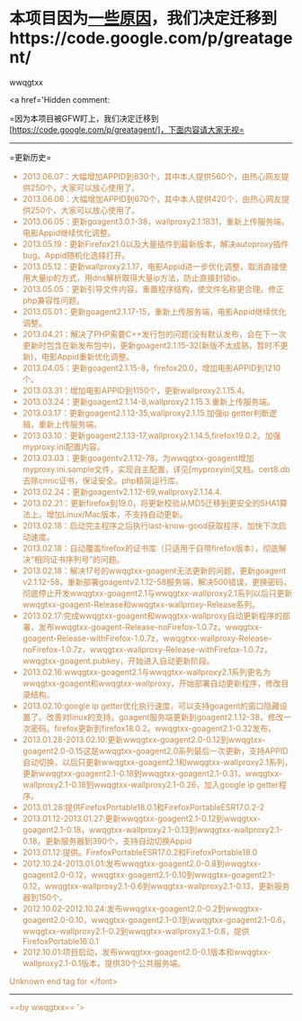 # 本项目因为[一些原因](https://code.google.com/p/greatagent/wiki/WhyMove)，我们决定迁移到https://code.google.com/p/greatagent/ #

wwqgtxx

<a href='Hidden comment: 

=因为本项目被GFW盯上，我们决定迁移到[https://code.google.com/p/greatagent/]，下面内容请大家无视=


------
=更新历史=
<font color="#CD853F">

* 2013.06.07：大幅增加APPID到830个，其中本人提供560个，由热心网友提供250个，大家可以放心使用了。
* 2013.06.06：大幅增加APPID到670个，其中本人提供420个，由热心网友提供250个，大家可以放心使用了。
* 2013.06.05：更新goagent3.0.1-38，wallproxy2.1.1831，重新上传服务端，电影Appid继续优化调整。
* 2013.05.19：更新Firefox21.0以及大量插件到最新版本，解决autoproxy插件bug。Appid随机化选择打开。
* 2013.05.12：更新wallproxy2.1.17，电影Appid进一步优化调整，取消直接使用大量ip的方式，用dns解析取得大量ip方法，防止直接封锁ip。
* 2013.05.05：更新引导文件内容，重置程序结构，使文件名称更合理。修正php兼容性问题。
* 2013.05.01：更新goagent2.1.17-15，重新上传服务端，电影Appid继续优化调整。
* 2013.04.21：解决了PHP需要C++发行包的问题(没有默认发布，会在下一次更新时包含在新发布包中)，更新goagent2.1.15-32(新版不太成熟，暂时不更新)，电影Appid重新优化调整。
* 2013.04.05：更新goagent2.1.15-8，firefox20.0，增加电影APPID到1210个。
* 2013.03.31：增加电影APPID到1150个，更新wallproxy2.1.15.4。
* 2013.03.24：更新goagent2.1.14-8,wallproxy2.1.15.3.重新上传服务端。
* 2013.03.17：更新goagent2.1.13-35,wallproxy2.1.15.加强ip getter判断逻辑，重新上传服务端。
* 2013.03.10：更新goagent2.1.13-17,wallproxy2.1.14.5,firefox19.0.2。加强myproxy.ini配置内容。
* 2013.03.03：更新goagentv2.1.12-78，为wwqgtxx-goagent增加myproxy.ini.sample文件，实现自主配置，详见[myproxyini]文档。cert8.db去除cnnic证书，保证安全。php精简运行库。
* 2013.02.24：更新goagentv2.1.12-69,wallproxy2.1.14.4.
* 2013.02.21：更新firefox到19.0，将更新校验从MD5迁移到更安全的SHA1算法上。增加Linux/Mac版本，不支持自动更新。
* 2013.02.18：启动完主程序之后执行last-know-good获取程序，加快下次启动速度。
* 2013.02.18：自动覆盖firefox的证书库（只适用于自带firefox版本），彻底解决“相同证书序列号”的问题。
* 2013.02.18：解决17号的wwqgtxx-goagent无法更新的问题，更新goagent v2.1.12-58，重新部署goagentv2.1.12-58服务端，解决500错误，更换密码，彻底停止开发wwqgtxx-goagent2.1与wwqgtxx-wallproxy2.1系列以后只更新wwqgtxx-goagent-Release和wwqgtxx-wallproxy-Release系列。
* 2013.02.17:完成wwqgtxx-goagent和wwqgtxx-wallproxy自动更新程序的部署，发布wwqgtxx-goagent-Release-noFirefox-1.0.7z，wwqgtxx-goagent-Release-withFirefox-1.0.7z，wwqgtxx-wallproxy-Release-noFirefox-1.0.7z，wwqgtxx-wallproxy-Release-withFirefox-1.0.7z，wwqgtxx-goagent.pubkey，开始进入自动更新阶段。
* 2013.02.16:wwqgtxx-goagent2.1与wwqgtxx-wallproxy2.1系列更名为wwqgtxx-goagent和wwqgtxx-wallproxy，开始部署自动更新程序，修改目录结构。
* 2013.02.10:google ip getter优化执行速度，可以支持goagent的窗口隐藏设置了。改善对linux的支持。goagent服务端更新到goagent2.1.12-38，修改一次密码。firefox更新到firefox18.0.2。wwqgtxx-goagent2.1-0.32发布。
* 2013.01.28-2013.02.10:更新wwqgtxx-goagent2.0-0.12到wwqgtxx-goagent2.0-0.15这是wwqgtxx-goagent2.0系列最后一次更新，支持APPID自动切换，以后只更新wwqgtxx-goagent2.1和wwqgtxx-wallproxy2.1系列，更新wwqgtxx-goagent2.1-0.18到wwqgtxx-goagent2.1-0.31，wwqgtxx-wallproxy2.1-0.18到wwqgtxx-wallproxy2.1-0.26，加入google ip getter程序。
* 2013.01.28:提供FirefoxPortable18.0.1和FirefoxPortableESR17.0.2-2
* 2013.01.12-2013.01.27:更新wwqgtxx-goagent2.1-0.12到wwqgtxx-goagent2.1-0.18，wwqgtxx-wallproxy2.1-0.13到wwqgtxx-wallproxy2.1-0.18，更新服务器到390个，支持自动切换Appid
* 2013.01.12:提供。FirefoxPortableESR17.0.2和FirefoxPortable18.0
* 2012.10.24-2013.01.01:发布wwqgtxx-goagent2.0-0.8到wwqgtxx-goagent2.0-0.12，wwqgtxx-goagent2.1-0.10到wwqgtxx-goagent2.1-0.12，wwqgtxx-wallproxy2.1-0.6到wwqgtxx-wallproxy2.1-0.13，更新服务器到150个。
* 2012.10.02-2012.10.24:发布wwqgtxx-goagent2.0-0.2到wwqgtxx-goagent2.0-0.10，wwqgtxx-goagent2.1-0.1到wwqgtxx-goagent2.1-0.6，wwqgtxx-wallproxy2.1-0.2到wwqgtxx-wallproxy2.1-0.8，提供FirefoxPortable16.0.1
* 2012.10.01:项目启动，发布wwqgtxx-goagent2.0-0.1版本和wwqgtxx-wallproxy2.1-0.1版本，提供30个公共服务端。



Unknown end tag for &lt;/font&gt;


------
==by wwqgtxx==
'></a>